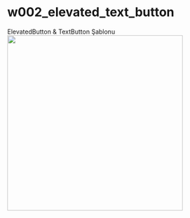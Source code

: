# w002_elevated_text_button

ElevatedButton & TextButton Şablonu<BR>
<img src="https://github.com/VedatBiner/flutter-codes/tree/master/widgets_templates/w002_elevated_text_button/screen_shots/img-01.png" height="400em"/>